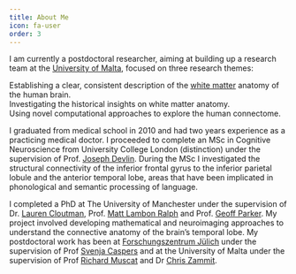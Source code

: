 ```yaml
---
title: About Me
icon: fa-user
order: 3
---
```


<!-- <a href="#" class="image featured"><img src="assets/images/pic10.jpg" alt="" /></a> -->

I am currently a postdoctoral researcher, aiming at building up a research team at the [University of Malta](https://www.um.edu.mt/), focused on three research themes:

Establishing a clear, consistent description of the [white matter](https://www.khanacademy.org/test-prep/mcat/behavior/biological-basis-of-behavior-ner/v/gray-and-white-matter) anatomy of the human brain. <br />
Investigating the historical insights on white matter anatomy. <br />
Using novel computational approaches to explore the human connectome.

I graduated from medical school in 2010 and had two years experience as a practicing medical doctor. 
I proceeded to complete an MSc in Cognitive Neuroscience from University College London (distinction) 
under the supervision of Prof. [Joseph Devlin](https://scholar.google.com/citations?user=kCgH6AgAAAAJ&hl=en). During the MSc I investigated the structural connectivity of 
the inferior frontal gyrus to the inferior parietal lobule and the anterior temporal lobe, areas that 
have been implicated in phonological and semantic processing of language. 

I completed a PhD at The University of Manchester under the supervision of Dr. [Lauren Cloutman](https://scholar.google.com/citations?user=QOjI9xsAAAAJ&hl=en&oi=ao), 
Prof. [Matt Lambon Ralph](https://scholar.google.com/citations?user=8LrzRnAAAAAJ&hl=en) and Prof. [Geoff Parker](https://scholar.google.com/citations?user=LA1hiv8AAAAJ&hl=en). My project involved developing mathematical and neuroimaging 
approaches to understand the connective anatomy of the brain’s temporal lobe. My postdoctoral work has been at 
[Forschungszentrum Jülich](http://www.fz-juelich.de/inm/inm-1/DE/Home/home_node.html;jsessionid=763CCE0A1FE5F891BA96313B93DA0221) under the supervision of Prof [Svenja Caspers](https://scholar.google.com/citations?user=qQehrP0AAAAJ&hl=en) and at the University of Malta under the
supervision of Prof [Richard Muscat](https://www.um.edu.mt/profile/richardmuscat) and Dr [Chris Zammit](https://www.um.edu.mt/profile/christianmzammit).

